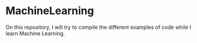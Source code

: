 # MachineLearning
On this repository, I will try to compile the different examples of code while I learn Machine Learning.

